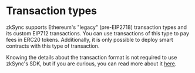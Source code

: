 # Transaction types

zkSync supports Ethereum's "legacy" (pre-EIP2718) transaction types and its custom EIP712 transactions. You can use transactions of this type to pay fees in ERC20 tokens. Additionally, it is only possible to deploy smart contracts with this type of transaction.

Knowing the details about the transaction format is not required to use zkSync's SDK, but if you are curious, you can read more about it [here](../../api/api.md#eip712).
